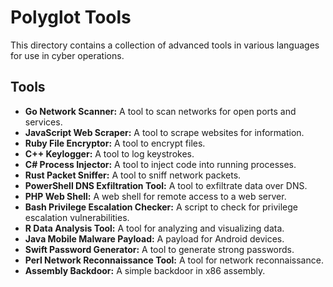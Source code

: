 # Polyglot Tools

This directory contains a collection of advanced tools in various languages for use in cyber operations.

## Tools

- **Go Network Scanner:** A tool to scan networks for open ports and services.
- **JavaScript Web Scraper:** A tool to scrape websites for information.
- **Ruby File Encryptor:** A tool to encrypt files.
- **C++ Keylogger:** A tool to log keystrokes.
- **C# Process Injector:** A tool to inject code into running processes.
- **Rust Packet Sniffer:** A tool to sniff network packets.
- **PowerShell DNS Exfiltration Tool:** A tool to exfiltrate data over DNS.
- **PHP Web Shell:** A web shell for remote access to a web server.
- **Bash Privilege Escalation Checker:** A script to check for privilege escalation vulnerabilities.
- **R Data Analysis Tool:** A tool for analyzing and visualizing data.
- **Java Mobile Malware Payload:** A payload for Android devices.
- **Swift Password Generator:** A tool to generate strong passwords.
- **Perl Network Reconnaissance Tool:** A tool for network reconnaissance.
- **Assembly Backdoor:** A simple backdoor in x86 assembly.
